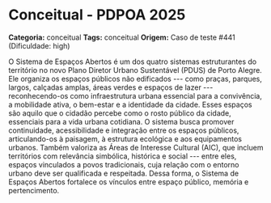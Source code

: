 # Conceitual - PDPOA 2025

**Categoria:** conceitual
**Tags:** conceitual
**Origem:** Caso de teste #441 (Dificuldade: high)

O Sistema de Espaços Abertos é um dos quatro sistemas estruturantes do território no novo Plano Diretor Urbano Sustentável (PDUS) de Porto Alegre. Ele organiza os espaços públicos não edificados --- como praças, parques, largos, calçadas amplas, áreas verdes e espaços de lazer --- reconhecendo-os como infraestrutura urbana essencial para a convivência, a mobilidade ativa, o bem-estar e a identidade da cidade. Esses espaços são aquilo que o cidadão percebe como o rosto público da cidade, essenciais para a vida urbana cotidiana. O sistema busca promover continuidade, acessibilidade e integração entre os espaços públicos, articulando-os à paisagem, à estrutura ecológica e aos equipamentos urbanos. Também valoriza as Áreas de Interesse Cultural (AIC), que incluem territórios com relevância simbólica, histórica e social --- entre eles, espaços vinculados a povos tradicionais, cuja relação com o entorno urbano deve ser qualificada e respeitada. Dessa forma, o Sistema de Espaços Abertos fortalece os vínculos entre espaço público, memória e pertencimento.